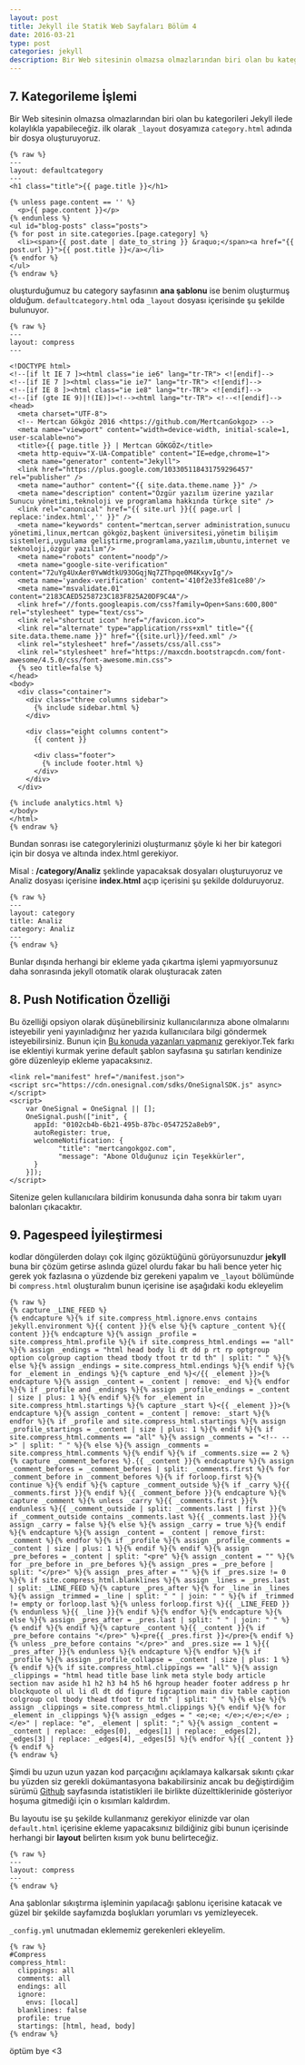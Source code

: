 ```yaml
---
layout: post
title: Jekyll ile Statik Web Sayfaları Bölüm 4
date: 2016-03-21
type: post
categories: jekyll
description: Bir Web sitesinin olmazsa olmazlarından biri olan bu kategorileri
---
```


## 7. Kategorileme İşlemi

Bir Web sitesinin olmazsa olmazlarından biri olan bu kategorileri Jekyll ilede kolaylıkla yapabileceğiz. ilk olarak `_layout` dosyamıza `category.html` adında bir dosya oluşturuyoruz.

```
{% raw %}
---
layout: defaultcategory
---
<h1 class="title">{{ page.title }}</h1>

{% unless page.content == '' %}
  <p>{{ page.content }}</p>
{% endunless %}
<ul id="blog-posts" class="posts">
{% for post in site.categories.[page.category] %}
  <li><span>{{ post.date | date_to_string }} &raquo;</span><a href="{{ post.url }}">{{ post.title }}</a></li>
{% endfor %}
</ul>
{% endraw %}
```

oluşturduğumuz bu category sayfasının **ana şablonu** ise benim oluşturmuş olduğum. `defaultcategory.html` oda `_layout` dosyası içerisinde şu şekilde bulunuyor.

```
{% raw %}
---
layout: compress
---

<!DOCTYPE html>
<!--[if lt IE 7 ]><html class="ie ie6" lang="tr-TR"> <![endif]-->
<!--[if IE 7 ]><html class="ie ie7" lang="tr-TR"> <![endif]-->
<!--[if IE 8 ]><html class="ie ie8" lang="tr-TR"> <![endif]-->
<!--[if (gte IE 9)|!(IE)]><!--><html lang="tr-TR"> <!--<![endif]-->
<head>
  <meta charset="UTF-8">
  <!-- Mertcan Gökgöz 2016 <https://github.com/MertcanGokgoz> -->
  <meta name="viewport" content="width=device-width, initial-scale=1, user-scalable=no">
  <title>{{ page.title }} | Mertcan GÖKGÖZ</title>
  <meta http-equiv="X-UA-Compatible" content="IE=edge,chrome=1">
  <meta name="generator" content="Jekyll">
  <link href="https://plus.google.com/103305118431759296457" rel="publisher" />
  <meta name="author" content="{{ site.data.theme.name }}" />
  <meta name="description" content="Özgür yazılım üzerine yazılar Sunucu yönetimi,teknoloji ve programlama hakkında türkçe site" />
  <link rel="canonical" href="{{ site.url }}{{ page.url | replace:'index.html','' }}" />
  <meta name="keywords" content="mertcan,server administration,sunucu yönetimi,linux,mertcan gökgöz,başkent üniversitesi,yönetim bilişim sistemleri,uygulama geliştirme,programlama,yazılım,ubuntu,internet ve teknoloji,özgür yazılım"/>
  <meta name="robots" content="noodp"/>
  <meta name="google-site-verification" content="72uYg4UxAer0YwWdtkU93OGqjNq7ZThpqe0M4KxyvIg"/>
  <meta name='yandex-verification' content='410f2e33fe81ce80'/>
  <meta name="msvalidate.01" content="2183CAED5258723C183F825A20DF9C4A"/>
  <link href="//fonts.googleapis.com/css?family=Open+Sans:600,800" rel="stylesheet" type="text/css">
  <link rel="shortcut icon" href="/favicon.ico">
  <link rel="alternate" type="application/rss+xml" title="{{ site.data.theme.name }}" href="{{site.url}}/feed.xml" />
  <link rel="stylesheet" href="/assets/css/all.css">
  <link rel="stylesheet" href="https://maxcdn.bootstrapcdn.com/font-awesome/4.5.0/css/font-awesome.min.css">
  {% seo title=false %}
</head>
<body>
  <div class="container">
    <div class="three columns sidebar">
      {% include sidebar.html %}
    </div>

    <div class="eight columns content">
      {{ content }}

      <div class="footer">
        {% include footer.html %}
      </div>
    </div>
  </div>

{% include analytics.html %}
</body>
</html>
{% endraw %}
```

Bundan sonrası ise categorylerinizi oluşturmanız şöyle ki her bir kategori için bir dosya ve altında index.html gerekiyor.

Misal : **/category/Analiz** şeklinde yapacaksak dosyaları oluşturuyoruz ve Analiz dosyası içerisine **index.html** açıp içerisini şu şekilde dolduruyoruz.

```
{% raw %}
---
layout: category
title: Analiz
category: Analiz
---
{% endraw %}
```

Bunlar dışında herhangi bir ekleme yada çıkartma işlemi yapmıyorsunuz daha sonrasında jekyll otomatik olarak oluşturacak zaten

## 8. Push Notification Özelliği

Bu özelliği opsiyon olarak düşünebilirsiniz kullanıcılarınıza abone olmalarını isteyebilir yeni yayınladığınız her yazıda kullanıcılara bilgi göndermek isteyebilirsiniz. Bunun için [Bu konuda yazanları yapmanız](https://mertcangokgoz.com/wordpress-icin-push-notification-ozelligi/ "") gerekiyor.Tek farkı ise eklentiyi kurmak yerine default şablon sayfasına şu satırları kendinize göre düzenleyip ekleme yapacaksınız.

```
<link rel="manifest" href="/manifest.json">
<script src="https://cdn.onesignal.com/sdks/OneSignalSDK.js" async></script>
<script>
    var OneSignal = OneSignal || [];
    OneSignal.push(["init", {
      appId: "0102cb4b-6b21-495b-87bc-0547252a8eb9",
      autoRegister: true,
      welcomeNotification: {
            "title": "mertcangokgoz.com",
            "message": "Abone Olduğunuz için Teşekkürler",
      }
    }]);
</script>
```

Sitenize gelen kullanıcılara bildirim konusunda daha sonra bir takım uyarı balonları çıkacaktır.

## 9. Pagespeed İyileştirmesi

kodlar döngülerden dolayı çok ilginç gözüktüğünü görüyorsunuzdur **jekyll** buna bir çözüm getirse aslında güzel olurdu fakar bu hali bence yeter hiç gerek yok fazlasına o yüzdende biz gerekeni yapalım ve `_layout` bölümünde bi `compress.html` oluşturalım bunun içerisine ise aşağıdaki kodu ekleyelim

```
{% raw %}
{% capture _LINE_FEED %}
{% endcapture %}{% if site.compress_html.ignore.envs contains jekyll.environment %}{{ content }}{% else %}{% capture _content %}{{ content }}{% endcapture %}{% assign _profile = site.compress_html.profile %}{% if site.compress_html.endings == "all" %}{% assign _endings = "html head body li dt dd p rt rp optgroup option colgroup caption thead tbody tfoot tr td th" | split: " " %}{% else %}{% assign _endings = site.compress_html.endings %}{% endif %}{% for _element in _endings %}{% capture _end %}</{{ _element }}>{% endcapture %}{% assign _content = _content | remove: _end %}{% endfor %}{% if _profile and _endings %}{% assign _profile_endings = _content | size | plus: 1 %}{% endif %}{% for _element in site.compress_html.startings %}{% capture _start %}<{{ _element }}>{% endcapture %}{% assign _content = _content | remove: _start %}{% endfor %}{% if _profile and site.compress_html.startings %}{% assign _profile_startings = _content | size | plus: 1 %}{% endif %}{% if site.compress_html.comments == "all" %}{% assign _comments = "<!-- -->" | split: " " %}{% else %}{% assign _comments = site.compress_html.comments %}{% endif %}{% if _comments.size == 2 %}{% capture _comment_befores %}.{{ _content }}{% endcapture %}{% assign _comment_befores = _comment_befores | split: _comments.first %}{% for _comment_before in _comment_befores %}{% if forloop.first %}{% continue %}{% endif %}{% capture _comment_outside %}{% if _carry %}{{ _comments.first }}{% endif %}{{ _comment_before }}{% endcapture %}{% capture _comment %}{% unless _carry %}{{ _comments.first }}{% endunless %}{{ _comment_outside | split: _comments.last | first }}{% if _comment_outside contains _comments.last %}{{ _comments.last }}{% assign _carry = false %}{% else %}{% assign _carry = true %}{% endif %}{% endcapture %}{% assign _content = _content | remove_first: _comment %}{% endfor %}{% if _profile %}{% assign _profile_comments = _content | size | plus: 1 %}{% endif %}{% endif %}{% assign _pre_befores = _content | split: "<pre" %}{% assign _content = "" %}{% for _pre_before in _pre_befores %}{% assign _pres = _pre_before | split: "</pre>" %}{% assign _pres_after = "" %}{% if _pres.size != 0 %}{% if site.compress_html.blanklines %}{% assign _lines = _pres.last | split: _LINE_FEED %}{% capture _pres_after %}{% for _line in _lines %}{% assign _trimmed = _line | split: " " | join: " " %}{% if _trimmed != empty or forloop.last %}{% unless forloop.first %}{{ _LINE_FEED }}{% endunless %}{{ _line }}{% endif %}{% endfor %}{% endcapture %}{% else %}{% assign _pres_after = _pres.last | split: " " | join: " " %}{% endif %}{% endif %}{% capture _content %}{{ _content }}{% if _pre_before contains "</pre>" %}<pre{{ _pres.first }}</pre>{% endif %}{% unless _pre_before contains "</pre>" and _pres.size == 1 %}{{ _pres_after }}{% endunless %}{% endcapture %}{% endfor %}{% if _profile %}{% assign _profile_collapse = _content | size | plus: 1 %}{% endif %}{% if site.compress_html.clippings == "all" %}{% assign _clippings = "html head title base link meta style body article section nav aside h1 h2 h3 h4 h5 h6 hgroup header footer address p hr blockquote ol ul li dl dt dd figure figcaption main div table caption colgroup col tbody thead tfoot tr td th" | split: " " %}{% else %}{% assign _clippings = site.compress_html.clippings %}{% endif %}{% for _element in _clippings %}{% assign _edges = " <e;<e; </e>;</e>;</e> ;</e>" | replace: "e", _element | split: ";" %}{% assign _content = _content | replace: _edges[0], _edges[1] | replace: _edges[2], _edges[3] | replace: _edges[4], _edges[5] %}{% endfor %}{{ _content }}{% endif %}
{% endraw %}
```
Şimdi bu uzun uzun yazan kod parçacığını açıklamaya kalkarsak sıkıntı çıkar bu yüzden siz gerekli dokümantasyona bakabilirsiniz ancak bu değiştirdiğim sürümü [Github](https://github.com/penibelst/jekyll-compress-html) sayfasında istatistikleri ile birlikte düzelttiklerinide gösteriyor hoşuma gitmediği için o kısımları kaldırdım.

Bu layoutu ise şu şekilde kullanmanız gerekiyor elinizde var olan `default.html` içerisine ekleme yapacaksınız bildiğiniz gibi bunun içerisinde herhangi bir **layout** belirten kısım yok bunu belirteceğiz.

```
{% raw %}
---
layout: compress
---
{% endraw %}
```

Ana şablonlar sıkıştırma işleminin yapılacağı şablonu içerisine katacak ve güzel bir şekilde sayfamızda boşlukları yorumları vs yemizleyecek.

`_config.yml` unutmadan eklememiz gerekenleri ekleyelim.

```
{% raw %}
#Compress
compress_html:
  clippings: all
  comments: all
  endings: all
  ignore:
    envs: [local]
  blanklines: false
  profile: true
  startings: [html, head, body]
{% endraw %}
```

öptüm bye <3
